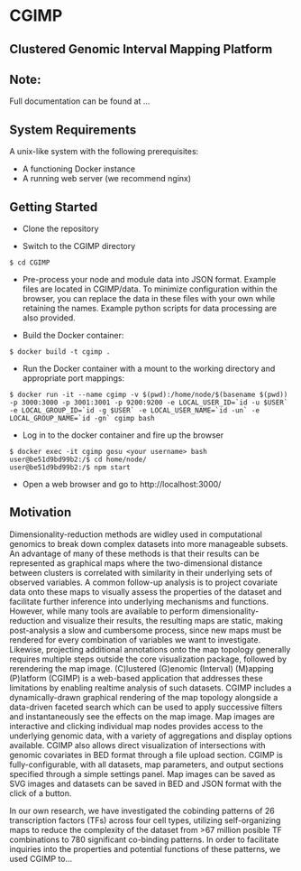 # CGIMP
## Clustered Genomic Interval Mapping Platform

## Note:
Full documentation can be found at ...

## System Requirements
A unix-like system with the following prerequisites:
* A functioning Docker instance
* A running web server (we recommend nginx)

## Getting Started

* Clone the repository

* Switch to the CGIMP directory
```
$ cd CGIMP
```

* Pre-process your node and module data	into JSON format. Example files	are located in CGIMP/data. To minimize configuration within the browser, you can replace the data in these files with your own while retaining the names. Example python scripts for data processing are also provided.

* Build the Docker container:
```
$ docker build -t cgimp .
```

* Run the Docker container with a mount to the working directory and appropriate port mappings:
```
$ docker run -it --name cgimp -v $(pwd):/home/node/$(basename $(pwd)) -p 3000:3000 -p 3001:3001 -p 9200:9200 -e LOCAL_USER_ID=`id -u $USER` -e LOCAL_GROUP_ID=`id -g $USER` -e LOCAL_USER_NAME=`id -un` -e LOCAL_GROUP_NAME=`id -gn` cgimp bash
```

* Log in to the docker container and fire up the browser
```
$ docker exec -it cgimp gosu <your username> bash
user@be51d9bd99b2:/$ cd home/node/
user@be51d9bd99b2:/$ npm start
```

* Open a web browser and go to http://localhost:3000/


## Motivation

Dimensionality-reduction methods are widley used in computational genomics to break down complex datasets into more manageable subsets. An advantage of many of these methods is that their results can be represented as graphical maps where the two-dimensional distance between clusters is correlated with similarity in their underlying sets of observed variables. A common follow-up analysis is to project covariate data onto these maps to visually assess the properties of the dataset and facilitate further inference into underlying mechanisms and functions. However, while many tools are available to perform dimensionality-reduction and visualize their results, the resulting maps are static, making post-analysis a slow and cumbersome process, since new maps must be rendered for every combination of variables we want to investigate. Likewise, projecting additional annotations onto the map topology generally requires multiple steps outside the core visualization package, followed by rerendering the map image. (C)lustered (G)enomic (Interval) (M)apping (P)latform (CGIMP) is a web-based application that addresses these limitations by enabling realtime analysis of such datasets. CGIMP includes a dynamically-drawn graphical rendering of the map topology alongside a data-driven faceted search which can be used to apply successive filters and instantaneously see the effects on the map image. Map images are interactive and clicking individual map nodes provides access to the underlying genomic data, with a variety of aggregations and display options available. CGIMP also allows direct visualization of intersections with genomic covariates in BED format through a file upload section. CGIMP is fully-configurable, with all datasets, map parameters, and output sections specified through a simple settings panel. Map images can be saved as SVG images and datasets can be saved in BED and JSON format with the click of a button.


In our own research, we have investigated the cobinding patterns of 26 transcription factors (TFs) across four cell types, utilizing self-organizing maps to reduce the complexity of the dataset from >67 million posible TF combinations to 780 significant co-binding patterns. In order to facilitate inquiries into the properties and potential functions of these patterns, we used CGIMP to...